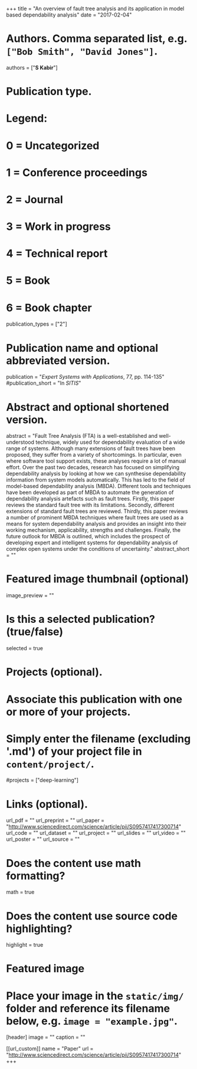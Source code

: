 +++
title = "An overview of fault tree analysis and its application in model based dependability analysis"
date = "2017-02-04"

# Authors. Comma separated list, e.g. `["Bob Smith", "David Jones"]`.
authors = ["**S Kabir**"]

# Publication type.
# Legend:
# 0 = Uncategorized
# 1 = Conference proceedings
# 2 = Journal
# 3 = Work in progress
# 4 = Technical report
# 5 = Book
# 6 = Book chapter
publication_types = ["2"]

# Publication name and optional abbreviated version.
publication = "*Expert Systems with Applications*, 77, pp. 114-135"
#publication_short = "In *SITIS*"

# Abstract and optional shortened version.
abstract = "Fault Tree Analysis (FTA) is a well-established and well-understood technique, widely used for dependability evaluation of a wide range of systems. Although many extensions of fault trees have been proposed, they suffer from a variety of shortcomings. In particular, even where software tool support exists, these analyses require a lot of manual effort. Over the past two decades, research has focused on simplifying dependability analysis by looking at how we can synthesise dependability information from system models automatically. This has led to the field of model-based dependability analysis (MBDA). Different tools and techniques have been developed as part of MBDA to automate the generation of dependability analysis artefacts such as fault trees. Firstly, this paper reviews the standard fault tree with its limitations. Secondly, different extensions of standard fault trees are reviewed. Thirdly, this paper reviews a number of prominent MBDA techniques where fault trees are used as a means for system dependability analysis and provides an insight into their working mechanism, applicability, strengths and challenges. Finally, the future outlook for MBDA is outlined, which includes the prospect of developing expert and intelligent systems for dependability analysis of complex open systems under the conditions of uncertainty."
abstract_short = ""

# Featured image thumbnail (optional)
image_preview = ""

# Is this a selected publication? (true/false)
selected = true

# Projects (optional).
#   Associate this publication with one or more of your projects.
#   Simply enter the filename (excluding '.md') of your project file in `content/project/`.
#projects = ["deep-learning"]

# Links (optional).
url_pdf = ""
url_preprint = ""
url_paper = "http://www.sciencedirect.com/science/article/pii/S0957417417300714"
url_code = ""
url_dataset = ""
url_project = ""
url_slides = ""
url_video = ""
url_poster = ""
url_source = ""

# Does the content use math formatting?
math = true

# Does the content use source code highlighting?
highlight = true

# Featured image
# Place your image in the `static/img/` folder and reference its filename below, e.g. `image = "example.jpg"`.
[header]
image = ""
caption = ""

[[url_custom]]
    name = "Paper"
    url = "http://www.sciencedirect.com/science/article/pii/S0957417417300714"
+++
